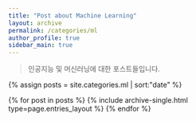 ```yaml
---
title: "Post about Machine Learning"
layout: archive
permalink: /categories/ml
author_profile: true
sidebar_main: true
---
```

> 인공지능 및 머신러닝에 대한 포스트들입니다.

{% assign posts = site.categories.ml | sort:"date" %}

{% for post in posts %}
  {% include archive-single.html type=page.entries_layout %}
{% endfor %}
